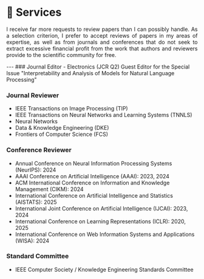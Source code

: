 
# 📖 Services
 <p style="text-align:justify; text-justify:inter-ideograph;">I receive far more requests to review papers than I can possibly handle. As a selection criterion, I prefer to accept reviews of papers in my areas of expertise, as well as from journals and conferences that do not seek to extract excessive financial profit from the work that authors and reviewers provide to the scientific community for free.</p>
---
### Journal Editor
- Electronics (JCR Q2) Guest Editor for the Special Issue "Interpretability and Analysis of Models for Natural Language Processing"

### Journal Reviewer
- IEEE Transactions on Image Processing (TIP)
- IEEE Transactions on Neural Networks and Learning Systems (TNNLS)
- Neural Networks 
- Data &amp; Knowledge Engineering (DKE)
- Frontiers of Computer Science (FCS)

### Conference Reviewer
- Annual Conference on Neural Information Processing Systems (NeurIPS): 2024
- AAAI Conference on Artificial Intelligence (AAAI): 2023, 2024
- ACM International Conference on Information and Knowledge Management (CIKM): 2024
- International Conference on Artificial Intelligence and Statistics (AISTATS): 2025
- International Joint Conference on Artificial Intelligence (IJCAI): 2023, 2024
- International Conference on Learning Representations (ICLR): 2020, 2025
- International Conference on Web Information Systems and Applications (WISA): 2024

### Standard Committee
- IEEE Computer Society / Knowledge Engineering Standards Committee
